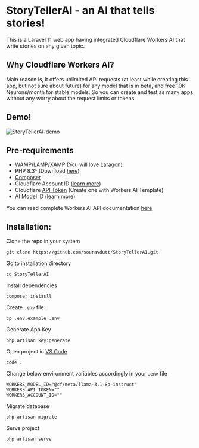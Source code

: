 # StoryTellerAI - an AI that tells stories!
This is a Laravel 11 web app having integrated Cloudflare Workers AI that write stories on any given topic. 

## Why Cloudflare Workers AI?
Main reason is, it offers unlimited API requests (at least while creating this app, but not sure about future) for any model that is in beta, and free 10K Neurons/month for stable models. So you can create and test as many apps without any worry about the request limits or tokens.

## Demo!
![StoryTellerAI-demo](https://github.com/user-attachments/assets/150e0be3-3975-4b16-88af-c15a9ac793c6)

## Pre-requirements
- WAMP/LAMP/XAMP (You will love <a href="https://laragon.org/download/">Laragon</a>)
- PHP 8.3^ (Download <a href="https://www.php.net/downloads.php">here</a>)
- <a href="https://getcomposer.org/download/">Composer</a>
- Cloudflare Account ID (<a href="https://developers.cloudflare.com/fundamentals/setup/find-account-and-zone-ids/">learn more</a>)
- Cloudflare <a href="https://dash.cloudflare.com/profile/api-tokens">API Token</a> (Create one with Workers AI Template)
- AI Model ID (<a href="https://developers.cloudflare.com/workers-ai/models/">learn more</a>)

You can read complete Workers AI API documentation <a href="https://developers.cloudflare.com/workers-ai/get-started/rest-api/">here</a>

## Installation:
Clone the repo in your system
```
git clone https://github.com/souravdutt/StoryTellerAI.git
```
Go to installation directory
```
cd StoryTellerAI
```
Install dependencies
```
composer instasll
```
Create `.env` file
```
cp .env.example .env
```
Generate App Key
```
php artisan key:generate
```
Open project in <a href="https://code.visualstudio.com/download">VS Code</a>
```
code .
```
Change below environment variables accordingly in your `.env` file
```
WORKERS_MODEL_ID="@cf/meta/llama-3.1-8b-instruct"
WORKERS_API_TOKEN=""
WORKERS_ACCOUNT_ID=""
```
Migrate database
```
php artisan migrate
```
Serve project
```
php artisan serve
```
